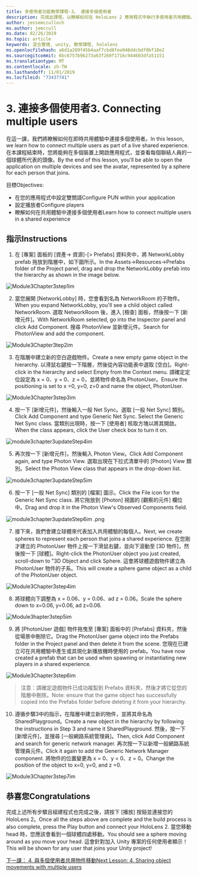```yaml
---
title: 多使用者功能教學課程-3。 連接多個使用者
description: 完成此課程，以瞭解如何在 HoloLens 2 應用程式中執行多使用者共用體驗。
author: jessemcculloch
ms.author: jemccull
ms.date: 02/26/2019
ms.topic: article
keywords: 混合實境, unity, 教學課程, hololens
ms.openlocfilehash: a6d1a269f45b4aaf7cbd8fea948ddcbdf0bf18e2
ms.sourcegitcommit: 6bc6757b9b273a63f260f1716c944603dfa51151
ms.translationtype: MT
ms.contentlocale: zh-TW
ms.lasthandoff: 11/01/2019
ms.locfileid: "73437741"
---
```

# <a name="3-connecting-multiple-users"></a><span data-ttu-id="f9e93-105">3. 連接多個使用者</span><span class="sxs-lookup"><span data-stu-id="f9e93-105">3. Connecting multiple users</span></span>

<span data-ttu-id="f9e93-106">在這一課，我們將瞭解如何在即時共用體驗中連接多個使用者。</span><span class="sxs-lookup"><span data-stu-id="f9e93-106">In this lesson, we learn how to connect multiple users as part of a live shared experience.</span></span> <span data-ttu-id="f9e93-107">在本課程結束時，您將能夠在多個裝置上開啟應用程式，並查看每個聯結人員的一個球體所代表的頭像。</span><span class="sxs-lookup"><span data-stu-id="f9e93-107">By the end of this lesson, you'll be able to open the application on multiple devices and see the avatar, represented by a sphere for each person that joins.</span></span> 

<span data-ttu-id="f9e93-108">目標</span><span class="sxs-lookup"><span data-stu-id="f9e93-108">Objectives:</span></span>

- <span data-ttu-id="f9e93-109">在您的應用程式中設定雙關語</span><span class="sxs-lookup"><span data-stu-id="f9e93-109">Configure PUN within your application</span></span>
- <span data-ttu-id="f9e93-110">設定播放者</span><span class="sxs-lookup"><span data-stu-id="f9e93-110">Configure players</span></span>
- <span data-ttu-id="f9e93-111">瞭解如何在共用體驗中連接多個使用者</span><span class="sxs-lookup"><span data-stu-id="f9e93-111">Learn how to connect multiple users in a shared experience</span></span>

## <a name="instructions"></a><span data-ttu-id="f9e93-112">指示</span><span class="sxs-lookup"><span data-stu-id="f9e93-112">Instructions</span></span>

1. <span data-ttu-id="f9e93-113">在 [專案] 面板的 [資產-> 資源]-[> Prefabs] 資料夾中，將 NetworkLobby prefab 拖放到階層中，如下圖所示。</span><span class="sxs-lookup"><span data-stu-id="f9e93-113">In the Assets->Resources->Prefabs folder of the Project panel, drag and drop the NetworkLobby prefab into the hierarchy as shown in the image below.</span></span>

![Module3Chapter3step1im](images/module3chapter3step1im.PNG)

2. <span data-ttu-id="f9e93-115">當您展開 [NetworkLobby] 時，您會看到名為 NetworkRoom 的子物件。</span><span class="sxs-lookup"><span data-stu-id="f9e93-115">When you expand NetworkLobby, you'll see a child object called NetworkRoom.</span></span> <span data-ttu-id="f9e93-116">選取 NetworkRoom 後，進入 [檢查] 面板，然後按一下 [新增元件]。</span><span class="sxs-lookup"><span data-stu-id="f9e93-116">With NetworkRoom selected, go into the Inspector panel and click Add Component.</span></span> <span data-ttu-id="f9e93-117">搜尋 PhotonView 並新增元件。</span><span class="sxs-lookup"><span data-stu-id="f9e93-117">Search for PhotonView and add the component.</span></span>

![Module3Chapter3tep2im](images/module3chapter3step2im.PNG)

3. <span data-ttu-id="f9e93-119">在階層中建立新的空白遊戲物件。</span><span class="sxs-lookup"><span data-stu-id="f9e93-119">Create a new empty game object in the hierarchy.</span></span> <span data-ttu-id="f9e93-120">以滑鼠右鍵按一下階層，然後從內容功能表中選取 [空白]。</span><span class="sxs-lookup"><span data-stu-id="f9e93-120">Right-click in the hierarchy and select Empty from the Context menu.</span></span> <span data-ttu-id="f9e93-121">請確定定位設定為 x = 0、y = 0、z = 0，並將物件命名為 PhotonUser。</span><span class="sxs-lookup"><span data-stu-id="f9e93-121">Ensure the positioning is set to x =0, y=0, z=0 and name the object, PhotonUser.</span></span>

![Module3Chapter3step3im](images/module3chapter3step3im.PNG)

4. <span data-ttu-id="f9e93-123">按一下 [新增元件]，然後輸入一般 Net Sync。選取 [一般 Net Sync] 類別。</span><span class="sxs-lookup"><span data-stu-id="f9e93-123">Click Add Component and type Generic Net Sync. Select the Generic Net Sync class.</span></span> <span data-ttu-id="f9e93-124">當類別出現時，按一下 [使用者] 核取方塊以將其開啟。</span><span class="sxs-lookup"><span data-stu-id="f9e93-124">When the class appears, click the User check box to turn it on.</span></span> 

![module3chapter3updateStep4im](images/module3chapter3updateStep4im.png)

5. <span data-ttu-id="f9e93-126">再次按一下 [新增元件]，然後輸入 Photon View。</span><span class="sxs-lookup"><span data-stu-id="f9e93-126">Click Add Component again, and type Photon View.</span></span> <span data-ttu-id="f9e93-127">選取出現在下拉式清單中的 [Photon] View 類別。</span><span class="sxs-lookup"><span data-stu-id="f9e93-127">Select the Photon View class that appears in the drop-down list.</span></span>

![module3chapter3updateStep5im](images/module3chapter3updateStep5im.png)

6. <span data-ttu-id="f9e93-129">按一下 [一般 Net Sync] 類別的 [檔案] 圖示。</span><span class="sxs-lookup"><span data-stu-id="f9e93-129">Click the File icon for the Generic Net Sync class.</span></span> <span data-ttu-id="f9e93-130">將它拖放到 [Photon] 視圖的 [觀察的元件] 欄位中。</span><span class="sxs-lookup"><span data-stu-id="f9e93-130">Drag and drop it in the Photon View's Observed Components field.</span></span> 

![module3chapter3updateStep6im .png](images/module3chapter3updateStep6im.png) 

7. <span data-ttu-id="f9e93-132">接下來，我們會建立球體來代表加入共用體驗的每個人。</span><span class="sxs-lookup"><span data-stu-id="f9e93-132">Next, we create spheres to represent each person that joins a shared experience.</span></span> <span data-ttu-id="f9e93-133">在您剛才建立的 PhotonUser 物件上按一下滑鼠右鍵，並向下滾動至 [3D 物件]，然後按一下 [球體]。</span><span class="sxs-lookup"><span data-stu-id="f9e93-133">Right-click the PhotonUser object you just created, scroll-down to "3D Object and click Sphere.</span></span> <span data-ttu-id="f9e93-134">這會將球體遊戲物件建立為 PhotonUser 物件的子系。</span><span class="sxs-lookup"><span data-stu-id="f9e93-134">This will create a sphere game object as a child of the PhotonUser object.</span></span>

![Module3Chapter3step4im](images/module3chapter3step4im.PNG)

8. <span data-ttu-id="f9e93-136">將球體向下調整為 x = 0.06、y = 0.06、ad z = 0.06。</span><span class="sxs-lookup"><span data-stu-id="f9e93-136">Scale the sphere down to x=0.06, y=0.06, ad z=0.06.</span></span>

![Module3hapter3step5im](images/module3chapter3step5im.PNG)

9. <span data-ttu-id="f9e93-138">將 [PhotonUser 遊戲] 物件拖曳至 [專案] 面板中的 [Prefabs] 資料夾，然後從場景中刪除它。</span><span class="sxs-lookup"><span data-stu-id="f9e93-138">Drag the PhotonUser game object into the Prefabs folder in the Project panel and then delete it from the scene.</span></span> <span data-ttu-id="f9e93-139">您現在已建立可在共用體驗中產生或具現化新播放機時使用的 prefab。</span><span class="sxs-lookup"><span data-stu-id="f9e93-139">You have now created a prefab that can be used when spawning or instantiating new players in a shared experience.</span></span>

![Module3Chapter3step6im](images/module3chapter3step6im.PNG)

> <span data-ttu-id="f9e93-141">注意：請確定遊戲物件已成功複製到 Prefabs 資料夾，然後才將它從您的階層中刪除。</span><span class="sxs-lookup"><span data-stu-id="f9e93-141">Note: ensure that the game object has successfully copied into the Prefabs folder before deleting it from your hierarchy.</span></span>

10. <span data-ttu-id="f9e93-142">遵循步驟3中的指示，在階層中建立新的物件，並將其命名為 SharedPlayground。</span><span class="sxs-lookup"><span data-stu-id="f9e93-142">Create a new object in the hierarchy by following the instructions in Step 3 and name it SharedPlayground.</span></span> <span data-ttu-id="f9e93-143">然後，按一下 [新增元件]，並搜尋 [一般網路系統管理員]。</span><span class="sxs-lookup"><span data-stu-id="f9e93-143">Then, click Add Component and search for generic network manager.</span></span>  <span data-ttu-id="f9e93-144">再次按一下以新增一般網路系統管理員元件。</span><span class="sxs-lookup"><span data-stu-id="f9e93-144">Click it again to add the Generic Network Manager component.</span></span> <span data-ttu-id="f9e93-145">將物件的位置變更為 x = 0、y = 0、z = 0。</span><span class="sxs-lookup"><span data-stu-id="f9e93-145">Change the position of the object to x=0, y=0, and z =0.</span></span>

![Module3Chapter3step7im](images/module3chapter3step7im.PNG)


## <a name="congratulations"></a><span data-ttu-id="f9e93-147">恭喜您</span><span class="sxs-lookup"><span data-stu-id="f9e93-147">Congratulations</span></span>

<span data-ttu-id="f9e93-148">完成上述所有步驟且組建程式也完成之後，請按下 [播放] 按鈕並連接您的 HoloLens 2。</span><span class="sxs-lookup"><span data-stu-id="f9e93-148">Once all the steps above are complete and the build process is also complete, press the Play button and connect your HoloLens 2.</span></span> <span data-ttu-id="f9e93-149">當您移動 head 時，您應該會看到一個球體四處移動。</span><span class="sxs-lookup"><span data-stu-id="f9e93-149">You should see a sphere moving around as you move your head.</span></span> <span data-ttu-id="f9e93-150">這會針對加入 Unity 專案的任何使用者顯示！</span><span class="sxs-lookup"><span data-stu-id="f9e93-150">This will be shown for any user that joins your Unity project!</span></span>

<span data-ttu-id="f9e93-151">[下一課： 4. 與多個使用者共用物件移動](mrlearning-sharing(photon)-ch4.md)</span><span class="sxs-lookup"><span data-stu-id="f9e93-151">[Next Lesson: 4. Sharing object movements with multiple users](mrlearning-sharing(photon)-ch4.md)</span></span>

